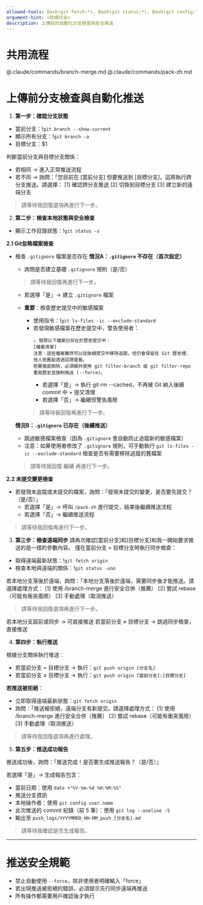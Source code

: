 ```yaml
---
allowed-tools: Bash(git fetch:*), Bash(git status:*), Bash(git config:*), Bash(git branch:*), Bash(git diff:*), Bash(git pull:*), Bash(git push:*), Bash(git log:*), Read, Write
argument-hint: <目標分支>
description: 上傳前的自動化分支檢查與安全推送
---
```


# 共用流程
@.claude/commands/branch-merge.md
@.claude/commands/pack-zh.md

# 上傳前分支檢查與自動化推送

1. **第一步：確認分支狀態**
  - 當前分支：!`git branch --show-current`
  - 顯示所有分支：!`git branch -a`
  - 目標分支：$1

  判斷當前分支與目標分支關係：
  - 若相同 → 進入正常推送流程
  - 若不同 → 詢問：「您目前在 [當前分支] 但要推送到 [目標分支]，這將執行跨分支推送。請選擇：
    [1] 確認跨分支推送
    [2] 切換到目標分支
    [3] 建立新的遠端分支

  > 請等待我回復選項再進行下一步。

2. **第二步：檢查本地狀態與安全檢查**
  - 顯示工作目錄狀態：!`git status -s`

  **2.1 Git忽略檔案檢查**
  - 檢查 `.gitignore` 檔案是否存在
    **情況A：`.gitignore` 不存在（首次設定）**
    - 詢問是否建立基礎 `.gitignore` 規則（是/否）

    > 請等待我回復再進行下一步。

      - 若選擇「是」→ 建立 `.gitignore` 檔案
      - **重要**：檢查歷史提交中的敏感檔案
        - 使用指令：!`git ls-files -ic --exclude-standard`
        - 若發現敏感檔案在歷史提交中，警告使用者：
          ```
          ⚠️ 發現以下檔案已存在於歷史提交中：
          [檔案清單]
          注意：這些檔案雖然可以從後續提交中移除追蹤，但仍會保留在 Git 歷史裡，
          他人依舊能透過回溯查看。
          若要徹底刪除，必須額外使用 git filter-branch 或 git filter-repo
          重寫歷史並強制推送 (--force)。

          ```
          - 若選擇「是」→ 執行 git rm --cached，不再被 Git 納入後續 commit 中 + 提交清理
          - 若選擇「否」→ 繼續但警告風險

        > 請等待我回復再進行下一步。

    **情況B：`.gitignore` 已存在（後續推送）**
      - 跳過敏感檔案檢查（因為 `.gitignore` 會自動防止追蹤新的敏感檔案）
      - 注意：如果使用者修改了 `.gitignore` 規則，可手動執行 `git ls-files -ic --exclude-standard` 檢查是否有需要移除追蹤的舊檔案
    > 請等待我回復 繼續 再進行下一步。

  **2.2 未提交變更檢查**
  - 若發現未追蹤或未提交的檔案，詢問：「發現未提交的變更，是否要先提交？（是/否）」
    - 若選擇「是」→ 呼叫 `/pack-zh` 進行提交，結束後繼續推送流程
    - 若選擇「否」→ 繼續推送流程

  > 請等待我回復再進行下一步。

3. **第三步：檢查遠端同步**
  請再次確認[當前分支]和[目標分支]和我一開始要求推送的是一樣的參數內容。
  僅在當前分支 = 目標分支時執行同步檢查：
  - 取得遠端最新狀態：!`git fetch origin`
  - 檢查本地與遠端的關係：!`git status -uno`

  若本地分支落後於遠端，詢問：「本地分支落後於遠端，需要同步後才能推送。請選擇處理方式：
  [1] 使用 /branch-merge 進行安全合併（推薦）
  [2] 嘗試 rebase（可能有衝突風險）
  [3] 手動處理（取消推送）


  > 請等待我回復選項再進行下一步。

  若本地分支超前或同步 → 可直接推送
  若當前分支 ≠ 目標分支 → 跳過同步檢查，直接推送

4. **第四步：執行推送**

  根據分支關係執行推送：
  - 若當前分支 = 目標分支 → 執行：`git push origin [分支名]`
  - 若當前分支 ≠ 目標分支 → 執行：`git push origin [當前分支]:[目標分支]`

  **若推送被拒絕**：
  - 立即取得遠端最新狀態：`git fetch origin`
  - 詢問：「推送被拒絕，遠端分支有新提交。請選擇處理方式：
    [1] 使用 /branch-merge 進行安全合併（推薦）
    [2] 嘗試 rebase（可能有衝突風險）
    [3] 手動處理（取消推送）

  > 請等待我回復選項再進行處理。

5. **第五步：推送成功報告**

  推送成功後，詢問：「推送完成！是否要生成推送報告？（是/否）」

  若選擇「是」→ 生成報告包含：
  - 當前日期：使用 `date +"%Y-%m-%d %H:%M:%S"`
  - 推送分支資訊
  - 本地操作者：使用 `git config user.name`
  - 此次推送的 commit 紀錄（前 5 筆）：使用 `git log --oneline -5`
  - 輸出至 `push_logs/YYYYMMDD_HH-MM_push_[分支名].md`

  > 請等待我確認是否生成報告。

---

# 推送安全規範
- 禁止自動使用 `--force`，除非使用者明確輸入「force」
- 若出現推送被拒絕的錯誤，必須提示先行同步遠端再推送
- 所有操作都需要用戶確認後才執行
